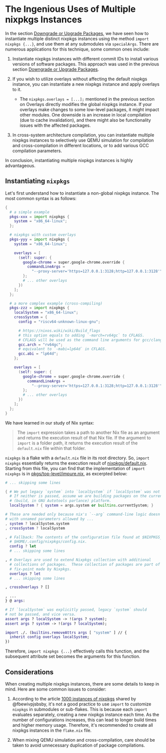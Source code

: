 # The Ingenious Uses of Multiple nixpkgs Instances

In the section [Downgrade or Upgrade Packages](../nixos-with-flakes/downgrade-or-upgrade-packages.md), we have seen how to instantiate multiple distinct nixpkgs instances using the method `import nixpkgs {...}`, and use them at any submodules via `specialArgs`.
There are numerous applications for this technique, some common ones include:

1. Instantiate nixpkgs instances with different commit IDs to install various versions of software packages. This approach was used in the previous section [Downgrade or Upgrade Packages](/nixos-with-flakes/downgrade-or-upgrade-packages.md).

2. If you wish to utilize overlays without affecting the default nixpkgs instance, you can instantiate a new nixpkgs instance and apply overlays to it.
   - The `nixpkgs.overlays = [...];` mentioned in the previous section on Overlays directly modifies the global nixpkgs instance. If your overlays make changes to some low-level packages, it might impact other modules. One downside is an increase in local compilation (due to cache invalidation), and there might also be functionality issues with the affected packages.

3. In cross-system architecture compilation, you can instantiate multiple nixpkgs instances to selectively use QEMU simulation for compilation and cross-compilation in different locations, or to add various GCC compilation parameters.

In conclusion, instantiating multiple nixpkgs instances is highly advantageous.

## Instantiating `nixpkgs`

Let's first understand how to instantiate a non-global nixpkgs instance. The most common syntax is as follows:

```nix
{
  # a simple example
  pkgs-xxx = import nixpkgs {
    system = "x86_64-linux";
  };

  # nixpkgs with custom overlays
  pkgs-yyy = import nixpkgs {
    system = "x86_64-linux";

    overlays = [
      (self: super: {
        google-chrome = super.google-chrome.override {
          commandLineArgs =
            "--proxy-server='https=127.0.0.1:3128;http=127.0.0.1:3128'";
        };
        # ... other overlays
      })
    ];
  };

  # a more complex example (cross-compiling)
  pkgs-zzz = import nixpkgs {
    localSystem = "x86_64-linux";
    crossSystem = {
      config = "riscv64-unknown-linux-gnu";

      # https://nixos.wiki/wiki/Build_flags
      # this option equals to adding `-march=rv64gc` to CFLAGS.
      # CFLAGS will be used as the command line arguments for gcc/clang.
      gcc.arch = "rv64gc";
      # equivalent to `-mabi=lp64d` in CFLAGS.
      gcc.abi = "lp64d";
    };

    overlays = [
      (self: super: {
        google-chrome = super.google-chrome.override {
          commandLineArgs =
            "--proxy-server='https=127.0.0.1:3128;http=127.0.0.1:3128'";
        };
        # ... other overlays
      })
    ];
  };
}
```

We have learned in our study of Nix syntax:

> The `import` expression takes a path to another Nix file as an argument and returns the execution result of that Nix file.
> If the argument to `import` is a folder path, it returns the execution result of the `default.nix` file within that folder.

`nixpkgs` is a flake with a `default.nix` file in its root directory. So, `import nixpkgs` essentially returns the execution result of [nixpkgs/default.nix](https://github.com/NixOS/nixpkgs/blob/nixos-23.05/default.nix).
Starting from this file, you can find that the implementation of `import nixpkgs` is in [pkgs/top-level/impure.nix](https://github.com/NixOS/nixpkgs/blob/nixos-23.05/pkgs/top-level/impure.nix), as excerpted below:

```nix
# ... skipping some lines

{ # We put legacy `system` into `localSystem` if `localSystem` was not passed.
  # If neither is passed, assume we are building packages on the current
  # (build, in GNU Autotools parlance) platform.
  localSystem ? { system = args.system or builtins.currentSystem; }

# These are needed only because nix's `--arg` command-line logic doesn't work
# with unnamed parameters allowed by ...
, system ? localSystem.system
, crossSystem ? localSystem

, # Fallback: The contents of the configuration file found at $NIXPKGS_CONFIG or
  # $HOME/.config/nixpkgs/config.nix.
  config ? let
  # ... skipping some lines

, # Overlays are used to extend Nixpkgs collection with additional
  # collections of packages.  These collection of packages are part of the
  # fix-point made by Nixpkgs.
  overlays ? let
  # ... skipping some lines

, crossOverlays ? []

, ...
} @ args:

# If `localSystem` was explicitly passed, legacy `system` should
# not be passed, and vice versa.
assert args ? localSystem -> !(args ? system);
assert args ? system -> !(args ? localSystem);

import ./. (builtins.removeAttrs args [ "system" ] // {
  inherit config overlays localSystem;
})
```

Therefore, `import nixpkgs {...}` effectively calls this function, and the subsequent attribute set becomes the arguments for this function.

## Considerations

When creating multiple nixpkgs instances, there are some details to keep in mind. Here are some common issues to consider:

1. According to the article [1000 instances of nixpkgs](https://discourse.nixos.org/t/1000-instances-of-nixpkgs/17347) shared by @fbewivpjsbsby, it's not a good practice to use `import` to customize `nixpkgs` in submodules or sub-flakes. This is because each `import` evaluates separately, creating a new nixpkgs instance each time. As the number of configurations increases, this can lead to longer build times and higher memory usage. Therefore, it's recommended to create all nixpkgs instances in the `flake.nix` file.

2. When mixing QEMU simulation and cross-compilation, care should be taken to avoid unnecessary duplication of package compilations.

